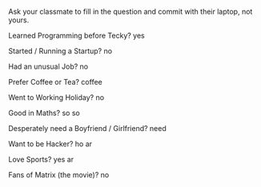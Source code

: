 Ask your classmate to fill in the question and commit with their laptop, not yours.

Learned Programming before Tecky? 
yes

Started / Running a Startup?
no

Had an unusual Job?
no

Prefer Coffee or Tea?
coffee

Went to Working Holiday?
no

Good in Maths?
so so 

Desperately need a Boyfriend / Girlfriend?
need

Want to be Hacker?
ho ar 

Love Sports?
yes ar 

Fans of Matrix (the movie)?
no